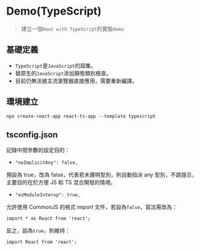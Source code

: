 # Demo(TypeScript)

> 建立一個`Reat with TypeScript`的實驗`demo`

## 基礎定義
- `TypeScript`是`JavaScript`的超集。
- 替原生的`JavaScript`添加靜態類別檢查。
- 目前仍無法被主流瀏覽器直接應用，需要重新編譯。

## 環境建立
```
npx create-react-app react-ts-app --template typescript
```

## tsconfig.json
記錄中間參數的設定目的：
- `"noImplicitAny": false,`

預設為 true，改為 false，代表若未聲明型別，則自動指派 any 型別，不跳提示，主要目的在於方便 JS 和 TS 混合開發的情境。

- `"esModuleInterop": true,`

允許使用 CommonJS 的格式 import 文件，若設為`false`，寫法需改為：
```
import * as React from 'react';
```
反之，設為`true`，則維持：
```
import React from 'react';
```